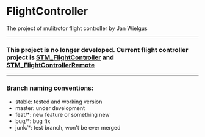 # FlightController
The project of mulitrotor flight controller by Jan Wielgus

---

### This project is no longer developed. Current flight controller project is [STM_FlightController](https://github.com/JanWielgus/STM_FlightController) and [STM_FlightControllerRemote](https://github.com/JanWielgus/STM_FlightControllerRemote)

---

### Branch naming conventions:
- stable: tested and working version
- master: under development
- feat/*: new feature or something new
- bug/*: bug fix
- junk/*: test branch, won't be ever merged
